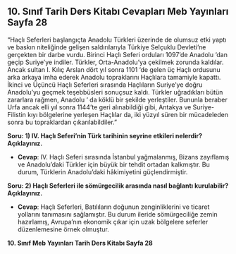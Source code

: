 ## 10. Sınıf Tarih Ders Kitabı Cevapları Meb Yayınları Sayfa 28

“Haçlı Seferleri başlangıçta Anadolu Türkleri üzerinde de olumsuz etki yaptı ve baskın niteliğinde gelişen saldırılarıyla Türkiye Selçuklu Devleti’ne gerçekten bir darbe vurdu. Birinci Haçlı Seferi orduları 1097’de Anadolu ‘dan geçip Suriye’ye indiler. Türkler, Orta-Anadolu’ya çekilmek zorunda kaldılar. Ancak sultan I. Kılıç Arslan dört yıl sonra 1101 ‘de gelen üç Haçlı ordusunu arka arkaya imha ederek Anadolu topraklarını Haçlılara tamamiyle kapattı. İkinci ve Üçüncü Haçlı Seferleri sırasında Haçlıların Suriye’ye doğru Anadolu’yu geçmek teşebbüsleri sonuçsuz kaldı. Türkler uğradıkları bütün zararlara rağmen, Anadolu ‘ da köklü bir şekilde yerleştiler. Bununla beraber Urfa ancak elli yıl sonra 1144’te geri alınabildiği gibi, Antakya ve Suriye-Filistin kıyı bölgelerine yerleşen Haçlılar da, iki yüzyıl süren bir mücadeleden sonra bu topraklardan çıkarılabildiler.”

**Soru: 1) IV. Haçlı Seferi’nin Türk tarihinin seyrine etkileri nelerdir? Açıklayınız.**

* **Cevap**: IV. Haçlı Seferi sırasında İstanbul yağmalanmış, Bizans zayıflamış ve Anadolu’daki Türkler için büyük bir tehdit ortadan kalkmıştır. Bu durum, Türklerin Anadolu’daki hâkimiyetini güçlendirmiştir.

**Soru: 2) Haçlı Seferleri ile sömürgecilik arasında nasıl bağlantı kurulabilir? Açıklayınız.**

* **Cevap**: Haçlı Seferleri, Batılıların doğunun zenginliklerini ve ticaret yollarını tanımasını sağlamıştır. Bu durum ileride sömürgeciliğe zemin hazırlamış, Avrupa’nın ekonomik çıkar için uzak bölgelere seferler düzenlemesine örnek olmuştur.

**10. Sınıf Meb Yayınları Tarih Ders Kitabı Sayfa 28**